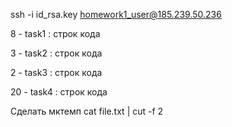 ssh -i id_rsa.key homework1_user@185.239.50.236

8 - task1 : строк кода

3 - task2 : строк кода

2 - task3 : строк кода

20 - task4 : строк кода

Сделать мктемп
cat file.txt | cut -f 2